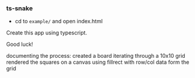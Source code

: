 ### ts-snake
* cd to `example/` and open index.html

Create this app using typescript.

Good luck!

documenting the process:
  created a board iterating through a 10x10 grid
  rendered the squares on a canvas using fillrect with row/col data form the grid
  
